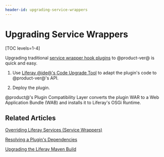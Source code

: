 ```yaml
---
header-id: upgrading-service-wrappers
---
```


# Upgrading Service Wrappers

[TOC levels=1-4]

Upgrading traditional 
[service wrapper hook plugins](/docs/6-2/tutorials/-/knowledge_base/t/overriding-a-portal-service-using-a-hook) 
to @product-ver@ is quick and easy. 

1.  Use [Liferay @ide@'s Code Upgrade Tool](/docs/7-0/tutorials/-/knowledge_base/t/adapting-to-liferay-7s-api-with-the-code-upgrade-tool)
    to adapt the plugin's code to @product-ver@'s API. 

2.  Deploy the plugin. 

@product@'s Plugin Compatibility Layer converts the plugin WAR to a Web
Application Bundle (WAB) and installs it to Liferay's OSGi Runtime. 

## Related Articles

[Overriding Liferay Services \(Service Wrappers\)](/docs/7-0/tutorials/-/knowledge_base/t/customizing-liferay-services-service-wrappers)

[Resolving a Plugin's Dependencies](/docs/7-0/tutorials/-/knowledge_base/t/resolving-a-plugins-dependencies)

[Upgrading the Liferay Maven Build](/docs/7-0/tutorials/-/knowledge_base/t/upgrading-the-liferay-maven-build)
